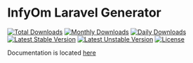 InfyOm Laravel Generator
==============================

[![Total Downloads](https://poser.pugx.org/catalinbozianu/laravel-generator/downloads)](https://packagist.org/packages/catalinbozianu/laravel-generator)
[![Monthly Downloads](https://poser.pugx.org/catalinbozianu/laravel-generator/d/monthly)](https://packagist.org/packages/catalinbozianu/laravel-generator)
[![Daily Downloads](https://poser.pugx.org/catalinbozianu/laravel-generator/d/daily)](https://packagist.org/packages/catalinbozianu/laravel-generator)
[![Latest Stable Version](https://poser.pugx.org/catalinbozianu/laravel-generator/v/stable)](https://packagist.org/packages/catalinbozianu/laravel-generator)
[![Latest Unstable Version](https://poser.pugx.org/catalinbozianu/laravel-generator/v/unstable)](https://packagist.org/packages/catalinbozianu/laravel-generator)
[![License](https://poser.pugx.org/catalinbozianu/laravel-generator/license)](https://packagist.org/packages/catalinbozianu/laravel-generator)

Documentation is located [here](http://labs.infyom.com/laravelgenerator)
